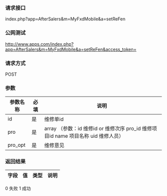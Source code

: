 ### **请求接口**
index.php?app=AfterSalers&m=MyFxdMobile&a=setReFen



### **公网测试**
http://www.apps.com/index.php?app=AfterSalers&m=MyFxdMobile&a=setReFen&access_token=

### **请求方式**
POST


### **参数**
| 参数名称  |必填|     说明      |
|------|-----|------|
| id| 是 |   维修单id|
| pro| 是 |   array  （参数：id 维修id or 维修次序 pro_id 维修项目id name 项目名称 uid 维修人员）|
| pro_opt| 是 |   维修意见|

### **返回结果**
|字段        |值          |类型    |说明        |
| ---------  |--------    |-------- |--------  |
0 失败 1 成功